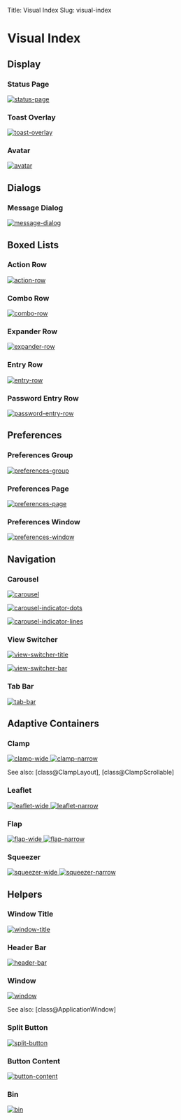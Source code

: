 Title: Visual Index
Slug: visual-index

# Visual Index

## Display

### Status Page

[<picture>
  <source srcset="status-page-dark.png" media="(prefers-color-scheme: dark)">
  <img src="status-page.png" alt="status-page">
</picture>](class.StatusPage.html)

### Toast Overlay

[<picture>
  <source srcset="toast-overlay-dark.png" media="(prefers-color-scheme: dark)">
  <img src="toast-overlay.png" alt="toast-overlay">
</picture>](class.ToastOverlay.html)

### Avatar

[<picture>
  <source srcset="avatar-dark.png" media="(prefers-color-scheme: dark)">
  <img src="avatar.png" alt="avatar">
</picture>](class.Avatar.html)

## Dialogs

### Message Dialog

[<picture>
  <source srcset="message-dialog-dark.png" media="(prefers-color-scheme: dark)">
  <img src="message-dialog.png" alt="message-dialog">
</picture>](class.MessageDialog.html)

## Boxed Lists

### Action Row

[<picture>
  <source srcset="action-row-dark.png" media="(prefers-color-scheme: dark)">
  <img src="action-row.png" alt="action-row">
</picture>](class.ActionRow.html)

### Combo Row

[<picture>
  <source srcset="combo-row-dark.png" media="(prefers-color-scheme: dark)">
  <img src="combo-row.png" alt="combo-row">
</picture>](class.ComboRow.html)

### Expander Row

[<picture>
  <source srcset="expander-row-dark.png" media="(prefers-color-scheme: dark)">
  <img src="expander-row.png" alt="expander-row">
</picture>](class.ExpanderRow.html)

### Entry Row

[<picture>
  <source srcset="entry-row-dark.png" media="(prefers-color-scheme: dark)">
  <img src="entry-row.png" alt="entry-row">
</picture>](class.EntryRow.html)

### Password Entry Row

[<picture>
  <source srcset="password-entry-row-dark.png" media="(prefers-color-scheme: dark)">
  <img src="password-entry-row.png" alt="password-entry-row">
</picture>](class.PasswordEntryRow.html)

## Preferences

### Preferences Group

[<picture>
  <source srcset="preferences-group-dark.png" media="(prefers-color-scheme: dark)">
  <img src="preferences-group.png" alt="preferences-group">
</picture>](class.PreferencesGroup.html)

### Preferences Page

[<picture>
  <source srcset="preferences-page-dark.png" media="(prefers-color-scheme: dark)">
  <img src="preferences-page.png" alt="preferences-page">
</picture>](class.PreferencesPage.html)

### Preferences Window

[<picture>
  <source srcset="preferences-window-dark.png" media="(prefers-color-scheme: dark)">
  <img src="preferences-window.png" alt="preferences-window">
</picture>](class.PreferencesWindow.html)

## Navigation

### Carousel

[<picture>
  <source srcset="carousel-dark.png" media="(prefers-color-scheme: dark)">
  <img src="carousel.png" alt="carousel">
</picture>](class.Carousel.html)

[<picture>
  <source srcset="carousel-indicator-dots-dark.png" media="(prefers-color-scheme: dark)">
  <img src="carousel-indicator-dots.png" alt="carousel-indicator-dots">
</picture>](class.CarouselIndicatorDots.html)

[<picture>
  <source srcset="carousel-indicator-lines-dark.png" media="(prefers-color-scheme: dark)">
  <img src="carousel-indicator-lines.png" alt="carousel-indicator-lines">
</picture>](class.CarouselIndicatorLines.html)

### View Switcher

[<picture>
  <source srcset="view-switcher-title-dark.png" media="(prefers-color-scheme: dark)">
  <img src="view-switcher-title.png" alt="view-switcher-title">
</picture>](class.ViewSwitcherTitle.html)

[<picture>
  <source srcset="view-switcher-bar-dark.png" media="(prefers-color-scheme: dark)">
  <img src="view-switcher-bar.png" alt="view-switcher-bar">
</picture>](class.ViewSwitcherBar.html)

### Tab Bar

[<picture>
  <source srcset="tab-bar-dark.png" media="(prefers-color-scheme: dark)">
  <img src="tab-bar.png" alt="tab-bar">
</picture>](class.TabBar.html)

## Adaptive Containers

### Clamp

[<picture>
  <source srcset="clamp-wide-dark.png" media="(prefers-color-scheme: dark)">
  <img src="clamp-wide.png" alt="clamp-wide">
</picture>
<picture>
  <source srcset="clamp-narrow-dark.png" media="(prefers-color-scheme: dark)">
  <img src="clamp-narrow.png" alt="clamp-narrow">
</picture>](class.Clamp.html)

See also: [class@ClampLayout], [class@ClampScrollable]

### Leaflet

[<picture>
  <source srcset="leaflet-wide-dark.png" media="(prefers-color-scheme: dark)">
  <img src="leaflet-wide.png" alt="leaflet-wide">
</picture>
<picture>
  <source srcset="leaflet-narrow-dark.png" media="(prefers-color-scheme: dark)">
  <img src="leaflet-narrow.png" alt="leaflet-narrow">
</picture>](class.Leaflet.html)

### Flap

[<picture>
  <source srcset="flap-wide-dark.png" media="(prefers-color-scheme: dark)">
  <img src="flap-wide.png" alt="flap-wide">
</picture>
<picture>
  <source srcset="flap-narrow-dark.png" media="(prefers-color-scheme: dark)">
  <img src="flap-narrow.png" alt="flap-narrow">
</picture>](class.Flap.html)

### Squeezer

[<picture>
  <source srcset="squeezer-wide-dark.png" media="(prefers-color-scheme: dark)">
  <img src="squeezer-wide.png" alt="squeezer-wide">
</picture>
<picture>
  <source srcset="squeezer-narrow-dark.png" media="(prefers-color-scheme: dark)">
  <img src="squeezer-narrow.png" alt="squeezer-narrow">
</picture>](class.Squeezer.html)

## Helpers

### Window Title

[<picture>
  <source srcset="window-title-dark.png" media="(prefers-color-scheme: dark)">
  <img src="window-title.png" alt="window-title">
</picture>](class.WindowTitle.html)

### Header Bar

[<picture>
  <source srcset="header-bar-dark.png" media="(prefers-color-scheme: dark)">
  <img src="header-bar.png" alt="header-bar">
</picture>](class.HeaderBar.html)

### Window

[<picture>
  <source srcset="window-dark.png" media="(prefers-color-scheme: dark)">
  <img src="window.png" alt="window">
</picture>](class.Window.html)

See also: [class@ApplicationWindow]

### Split Button

[<picture>
  <source srcset="split-button-dark.png" media="(prefers-color-scheme: dark)">
  <img src="split-button.png" alt="split-button">
</picture>](class.SplitButton.html)

### Button Content

[<picture>
  <source srcset="button-content-dark.png" media="(prefers-color-scheme: dark)">
  <img src="button-content.png" alt="button-content">
</picture>](class.ButtonContent.html)

### Bin

[<picture>
  <source srcset="bin-dark.png" media="(prefers-color-scheme: dark)">
  <img src="bin.png" alt="bin">
</picture>](class.Bin.html)
